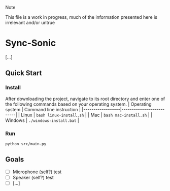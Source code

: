 > [!NOTE]
> This file is a work in progress, much of the information presented here is irrelevant and/or untrue

# Sync-Sonic
[...]

## Quick Start
### Install
After downloading the project, navigate to its root directory and enter one of the following commands based on your operating system.
| Operating system | Command line instruction |
|------------------|--------------------------|
| Linux            | `bash linux-install.sh`  |
| Mac              | `bash mac-install.sh`    |
| Windows          | `./windows-install.bat`  |

### Run
`python src/main.py`

## Goals
- [ ] Microphone (self?) test
- [ ] Speaker (self?) test
- [ ] [...]